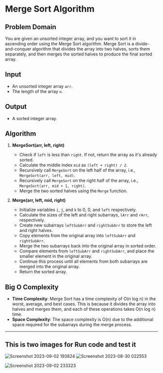 # Merge Sort Algorithm

## Problem Domain
You are given an unsorted integer array, and you want to sort it in ascending order using the Merge Sort algorithm. Merge Sort is a divide-and-conquer algorithm that divides the array into two halves, sorts them separately, and then merges the sorted halves to produce the final sorted array.

## Input
- An unsorted integer array `arr`.
- The length of the array `n`.

## Output
- A sorted integer array.

## Algorithm
1. **MergeSort(arr, left, right)**
    - Check if `left` is less than `right`. If not, return the array as it's already sorted.
    - Calculate the middle index `mid` as `(left + right) / 2`.
    - Recursively call `MergeSort` on the left half of the array, i.e., `MergeSort(arr, left, mid)`.
    - Recursively call `MergeSort` on the right half of the array, i.e., `MergeSort(arr, mid + 1, right)`.
    - Merge the two sorted halves using the `Merge` function.

2. **Merge(arr, left, mid, right)**
    - Initialize variables `i`, `j`, and `k` to 0, 0, and `left` respectively.
    - Calculate the sizes of the left and right subarrays, `lArr` and `rArr`, respectively.
    - Create new subarrays `leftSubArr` and `rightSubArr` to store the left and right halves.
    - Copy elements from the original array into `leftSubArr` and `rightSubArr`.
    - Merge the two subarrays back into the original array in sorted order.
    - Compare elements from `leftSubArr` and `rightSubArr`, and place the smaller element in the original array.
    - Continue this process until all elements from both subarrays are merged into the original array.
    - Return the sorted array.

## Big O Complexity
- **Time Complexity**: Merge Sort has a time complexity of O(n log n) in the worst, average, and best cases. This is because it divides the array into halves and merges them, and each of these operations takes O(n log n) time.
- **Space Complexity**: The space complexity is O(n) due to the additional space required for the subarrays during the merge process.

<hr>

## This is two images for Run code and test it

![Screenshot 2023-09-02 193824](https://github.com/bashar-27/Algo-And-DataStructure/assets/83985765/d870d0bb-7c57-4a5d-8749-ba6d2ab60596)
![Screenshot 2023-08-30 022553](https://github.com/bashar-27/Algo-And-DataStructure/assets/83985765/b69c6ecc-bff3-4b40-b0f0-38723fbf51e7)

![Screenshot 2023-09-02 233323](https://github.com/bashar-27/Algo-And-DataStructure/assets/83985765/005a1e59-ed9b-4360-93df-fbe71c4429a2)


